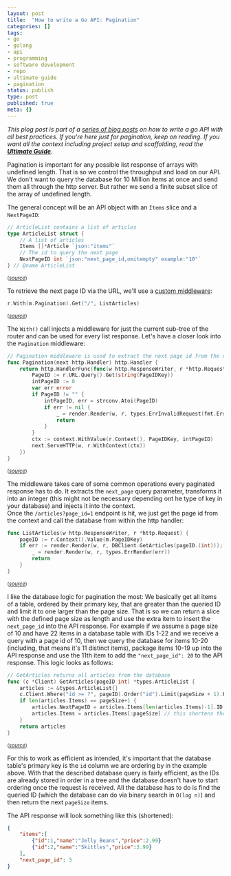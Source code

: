 ```yaml
---
layout: post
title:  "How to write a Go API: Pagination"
categories: []
tags:
- go
- golang
- api
- programming
- software development
- repo
- ultimate guide
- pagination
status: publish
type: post
published: true
meta: {}
---
```

*This plog post is part of a [series of blog posts](/blog/how-to-write-a-go-api-the-ultimate-guide) on how to write a go API with all best practices. If you're here just for pagination, keep on reading. If you want all the context including project setup and scaffolding, read the **[Ultimate Guide](/blog/how-to-write-a-go-api-the-ultimate-guide)***.

Pagination is important for any possible list response of arrays with undefined length. That is so we control the throughput and load on our API. We don't want to query the database for 10 Million items at once and send them all through the http server. But rather we send a finite subset slice of the array of undefined length.  

The general concept will be an API object with an `Items` slice and a `NextPageID`:

```go
// ArticleList contains a list of articles
type ArticleList struct {
	// A list of articles
	Items []*Article `json:"items"`
	// The id to query the next page
	NextPageID int `json:"next_page_id,omitempty" example:"10"`
} // @name ArticleList
```
<sup>(*[source](https://github.com/jonnylangefeld/go-api/blob/v1.0.0/pkg/types/types.go#L30-L36)*)</sup>

To retrieve the next page ID via the URL, we'll use a [custom middleware](/blog/how-to-write-a-go-api-the-ultimate-guide#8-custom-middlewares):

```go
r.With(m.Pagination).Get("/", ListArticles)
```
<sup>(*[source](https://github.com/jonnylangefeld/go-api/blob/v1.0.0/pkg/api/api.go#L50)*)</sup>

The `With()` call injects a middleware for just the current sub-tree of the router and can be used for every list response. Let's have a closer look into the `Pagination` middleware:

<!--more-->

```go
// Pagination middleware is used to extract the next page id from the url query
func Pagination(next http.Handler) http.Handler {
	return http.HandlerFunc(func(w http.ResponseWriter, r *http.Request) {
		PageID := r.URL.Query().Get(string(PageIDKey))
		intPageID := 0
		var err error
		if PageID != "" {
			intPageID, err = strconv.Atoi(PageID)
			if err != nil {
				_ = render.Render(w, r, types.ErrInvalidRequest(fmt.Errorf("couldn't read %s: %w", PageIDKey, err)))
				return
			}
		}
		ctx := context.WithValue(r.Context(), PageIDKey, intPageID)
		next.ServeHTTP(w, r.WithContext(ctx))
	})
}
```
<sup>(*[source](https://github.com/jonnylangefeld/go-api/blob/v1.0.0/pkg/middelware/pagination.go#L19-L35)*)</sup>

The middleware takes care of some common operations every paginated response has to do. It extracts the `next_page` query parameter, transforms it into an integer (this might not be necessary depending ont he type of key in your database) and injects it into the context.  
Once the `/articles?page_id=1` endpoint is hit, we just get the page id from the context and call the database from within the http handler:

```go
func ListArticles(w http.ResponseWriter, r *http.Request) {
	pageID := r.Context().Value(m.PageIDKey)
	if err := render.Render(w, r, DBClient.GetArticles(pageID.(int))); err != nil {
		_ = render.Render(w, r, types.ErrRender(err))
		return
	}
}
```
<sup>(*[source](https://github.com/jonnylangefeld/go-api/blob/v1.0.0/pkg/api/operations.go)*)</sup>

I like the database logic for pagination the most: We basically get all items of a table, ordered by their primary key, that are greater than the queried ID and limit it to one larger than the page size. That is so we can return a slice with the defined page size as length and use the extra item to insert the `next_page_id` into the API response. For example if we assume a page size of 10 and have 22 items in a database table with IDs 1-22 and we receive a query with a page id of 10, then we query the database for items 10-20 (including, that means it's 11 distinct items), package items 10-19 up into the API response and use the 11th item to add the `"next_page_id": 20` to the API response. This logic looks as follows:

```go
// GetArticles returns all articles from the database
func (c *Client) GetArticles(pageID int) *types.ArticleList {
	articles := &types.ArticleList{}
	c.Client.Where("id >= ?", pageID).Order("id").Limit(pageSize + 1).Find(&articles.Items)
	if len(articles.Items) == pageSize+1 {
		articles.NextPageID = articles.Items[len(articles.Items)-1].ID
		articles.Items = articles.Items[:pageSize] // this shortens the slice by 1
	}
	return articles
}
```
<sup>(*[source](https://github.com/jonnylangefeld/go-api/blob/v1.0.0/pkg/db/db.go#L81-L90)*)</sup>

For this to work as efficient as intended, it's important that the database table's primary key is the `id` column we are ordering by in the example above. With that the described database query is fairly efficient, as the IDs are already stored in order in a tree and the database doesn't have to start ordering once the request is received. All the database has to do is find the queried ID (which the database can do via binary search in `O(log n)`) and then return the next `pageSize` items.

The API response will look something like this (shortened):

```json
{
    "items":[
        {"id":1,"name":"Jelly Beans","price":2.99}
        {"id":2,"name":"Skittles","price":3.99}
    ],
    "next_page_id": 3
}
```